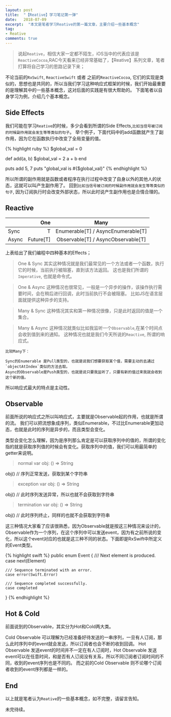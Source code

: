 ```yaml
---
layout: post
title:  "【Reative】学习笔记第一弹"
date:   2018-07-09
excerpt:  "本文是笔者学习Reative的第一篇文章，主要介绍一些基本概念"
tag:
- Reative
comments: true
---
```



> 说起`Reative`，相信大家一定都不陌生，iOS当中的代表应该是 `ReactiveCocoa`,RAC今天看来已经非常基础了，【Reative】系列文章，笔者打算将自己学习的思路记录下来；


不论当前的`RxSwift`, `ReactiveSwift` 或者 之前的`ReactiveCocoa`, 它们的实现是类似的，思想也是共同的，所以当我们学习这种响应式框架的时候，我们开始最重要的是理解其中的一些基本概念，这对后面的实践是有很大帮助的。 下面笔者以自身学习为例，介绍几个基本概念。



## Side Effects

我们可能在学习`Reative`的时候，多少会看到所谓的Side Effects,`比如当信号被订阅的时候副作用就会发生等等类似的句子`。
举个例子，下面代码中的add函数就产生了副作用，因为它在函数执行中改变了全局变量的值。

{% highlight ruby %}
$global_val = 0

def add(a, b)
  $global_val = 2
  a + b 
end

puts add 5, 7
puts "global_val is #{$global_val}"
{% endhighlight %}

所以所谓的副作用就是函数或者程序在执行过程中改变了自身以外的其他人的状态，这就可以叫产生副作用了。
回到`比如当信号被订阅的时候副作用就会发生等等类似的句子`, 因为订阅执行时会改变外部状态，所以此时说产生副作用也是合情合理的。


## Reactive

|			| One 		| Many									|
| :------	| ------: 	| :------: 								|
| Sync		| T 		| Enumerable[T] / AsyncEnumerable[T]	|
| Async 	| Future[T] | Observable[T]	/ AsyncObservable[T]	|

上表给出了我们编程中四种基本的Effects；


> One & Sync
其实这种情况就是我们最常见的一个方法或者一个函数，执行它的时候，当前执行被阻塞，直到该方法返回。
这也是我们所谓的`Imperative`, 也就是命令式。

> One & Async
这种情况也很常见，一般是一个异步的操作，该操作执行需要时间，会在稍后进行回调，此时当前执行不会被阻塞。
比如JS在语言层面就提供这种异步的支持。

> Many & Sync
这种情况其实和第一种情况很像，只是此时返回的值是一个集合。

> Many & Async
这种情况就类似比如我监听一个`Observable`,在某个时间点会收到值到来的通知。
这种情况也就是我们今天所说的`Reactive`, 所谓的响应式。

```
比较Many下：

Sync的Enumerable 是Pull类型的，也就是说我们想要获取某个值，需要主动的去通过`objectAtIndex`类似的方法去取。
Async的Observable是Push类型的，也就是说只要我监听了，只要有新的值过来我就会收到这个新的值。
```

所以响应式最大的特点是主动性。


## Observable

前面所说的响应式之所以叫响应式，主要就是Observable起的作用，也就是所谓的流。
我们可以把流想象成序列，类似Enumerable，不过比Enumerable更加动态，也就是此时的序列是异步的，而且类型会变化。

类型会变化怎么理解，因为是序列那么肯定是可以获取序列中的值的，所谓的变化指的就是获取序列值的时候会有变化。获取序列中的值，我们可以用最简单的getter来说明。


> normal
var obj: () => String

obj() // 序列正常发送，获取到某个字符串

> exception
var obj: () => String

obj() // 此时序列发送异常，所以也就不会获取到字符串

> termination
var obj: () => String

obj() // 此时序列终止，同样的也就不会获取到字符串

这三种情况大家看了应该很熟悉，因为Observable就是按这三种情况来设计的，Observable作为一个序列，在这个序列中可以发送event，因为有之前所说的变化，所以这个event对应的也就是这三种不同的状态。下面即是RxSwift中所定义的Event类型。

{% highlight swift %}
public enum Event<Element> {
    /// Next element is produced.
    case next(Element)

    /// Sequence terminated with an error.
    case error(Swift.Error)

    /// Sequence completed successfully.
    case completed
}
{% endhighlight %}

## Hot & Cold

前面说到的Observable，其实分为Hot和Cold两大类。

Cold Observable 可以理解为已经准备好待发送的一串序列，一旦有人订阅，那么此时序列中的event就会发送，所以订阅者也会不断的收到回调。
Hot Observable 发送event的时间并不一定在有人订阅时，Hot Observable 发送event可以在任意时间，和是否有人订阅没有关系，所以不同订阅者订阅时间的不同，收到的event序列也是不同的。 而之前的Cold Observable 则不论哪个订阅者收到的event序列都是一样的。


## End

以上就是笔者认为`Reative`的一些基本概念，如不完整，请留言告知。

未完待续。